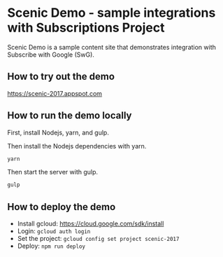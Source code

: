 # Scenic Demo - sample integrations with Subscriptions Project

Scenic Demo is a sample content site that demonstrates integration with
Subscribe with Google (SwG).


## How to try out the demo

https://scenic-2017.appspot.com


## How to run the demo locally

First, install Nodejs, yarn, and gulp.

Then install the Nodejs dependencies with yarn.

```bash
yarn
```

Then start the server with gulp.

```bash
gulp
```


## How to deploy the demo

- Install gcloud: https://cloud.google.com/sdk/install
- Login: `gcloud auth login`
- Set the project: `gcloud config set project scenic-2017`
- Deploy: `npm run deploy`
